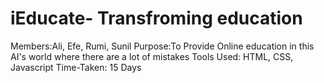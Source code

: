 # iEducate- Transfroming education
Members:Ali, Efe, Rumi, Sunil
Purpose:To Provide Online education in this AI's world where there are a lot of mistakes
Tools Used: HTML, CSS, Javascript
Time-Taken: 15 Days
